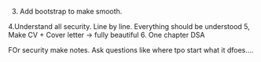 




3. Add bootstrap to make smooth.

4.Understand all security. Line by line. Everything should be understood
5, Make CV + Cover letter -> fully beautiful
6. One chapter DSA
   
   
   FOr security make notes. Ask questions like where tpo start what it dfoes....